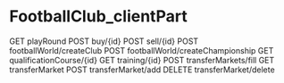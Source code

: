 # FootballClub_clientPart
 
GET playRound
POST buy/{id}
POST sell/{id}
POST footballWorld/createClub
POST footballWorld/createChampionship
GET qualificationCourse/{id}
GET training/{id}
POST transferMarkets/fill
GET transferMarket
POST transferMarket/add
DELETE transferMarket/delete
